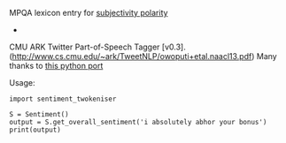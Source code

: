 MPQA lexicon entry for [subjectivity polarity](http://people.cs.pitt.edu/~wiebe/pubs/papers/emnlp05polarity.pdf)

+

CMU ARK Twitter Part-of-Speech Tagger [v0.3].(http://www.cs.cmu.edu/~ark/TweetNLP/owoputi+etal.naacl13.pdf) Many thanks to [this python port](https://github.com/ljm233/ark_tweet_nlp_python/blob/master/twokeniser.py)

Usage:
```
import sentiment_twokeniser

S = Sentiment()
output = S.get_overall_sentiment('i absolutely abhor your bonus')
print(output)
```
